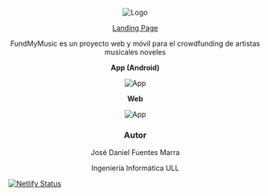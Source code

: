 <div align="center">

![Logo](https://res.cloudinary.com/fundmymusic-cloudinary/image/upload/v1655818670/assets/logo_wrvugs.png)
 
[Landing Page](https://fundmymusic-backend.herokuapp.com/)

FundMyMusic es un proyecto web y móvil para el crowdfunding de artistas musicales noveles

**App (Android)**

![App](https://res.cloudinary.com/fundmymusic-cloudinary/image/upload/c_scale,w_240/v1655820609/assets/example-android_gxcpeo.png)

**Web**

![App](https://res.cloudinary.com/fundmymusic-cloudinary/image/upload/c_scale,w_1000/v1655825013/assets/macbookpro_dru4jx.png)

### Autor
José Daniel Fuentes Marra

Ingeniería Informática ULL
</div>

[![Netlify Status](https://api.netlify.com/api/v1/badges/809f9bd7-d6c9-48ea-90af-8be599fd15e3/deploy-status)](https://app.netlify.com/sites/lovely-cascaron-6de2a9/deploys)
